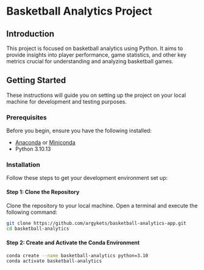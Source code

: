 # Basketball Analytics Project

## Introduction

This project is focused on basketball analytics using Python. It aims to provide insights into player performance, game statistics, and other key metrics crucial for understanding and analyzing basketball games.

## Getting Started

These instructions will guide you on setting up the project on your local machine for development and testing purposes.

### Prerequisites

Before you begin, ensure you have the following installed:

- [Anaconda](https://www.anaconda.com/products/individual) or [Miniconda](https://docs.conda.io/en/latest/miniconda.html)
- Python 3.10.13

### Installation

Follow these steps to get your development environment set up:

#### Step 1: Clone the Repository

Clone the repository to your local machine. Open a terminal and execute the following command:

```bash
git clone https://github.com/argykets/basketball-analytics-app.git
cd basketball-analytics
```


#### Step 2: Create and Activate the Conda Environment

```bash
conda create --name basketball-analytics python=3.10
conda activate basketball-analytics
```


